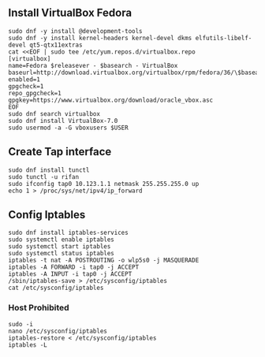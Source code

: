 ## Install VirtualBox Fedora

    sudo dnf -y install @development-tools
    sudo dnf -y install kernel-headers kernel-devel dkms elfutils-libelf-devel qt5-qtx11extras
    cat <<EOF | sudo tee /etc/yum.repos.d/virtualbox.repo
    [virtualbox]
    name=Fedora $releasever - $basearch - VirtualBox
    baseurl=http://download.virtualbox.org/virtualbox/rpm/fedora/36/\$basearch
    enabled=1
    gpgcheck=1
    repo_gpgcheck=1
    gpgkey=https://www.virtualbox.org/download/oracle_vbox.asc
    EOF
    sudo dnf search virtualbox
    sudo dnf install VirtualBox-7.0
    sudo usermod -a -G vboxusers $USER

## Create Tap interface

    sudo dnf install tunctl
    sudo tunctl -u rifan
    sudo ifconfig tap0 10.123.1.1 netmask 255.255.255.0 up
    echo 1 > /proc/sys/net/ipv4/ip_forward

## Config Iptables

    sudo dnf install iptables-services
    sudo systemctl enable iptables
    sudo systemctl start iptables
    sudo systemctl status iptables
    iptables -t nat -A POSTROUTING -o wlp5s0 -j MASQUERADE
    iptables -A FORWARD -i tap0 -j ACCEPT
    iptables -A INPUT -i tap0 -j ACCEPT
    /sbin/iptables-save > /etc/sysconfig/iptables
    cat /etc/sysconfig/iptables

### Host Prohibited

    sudo -i
    nano /etc/sysconfig/iptables
    iptables-restore < /etc/sysconfig/iptables
    iptables -L
